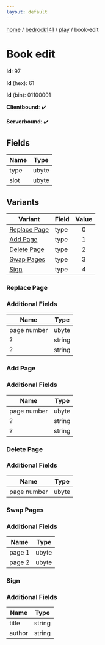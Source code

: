 ```yaml
---
layout: default
---
```


[home](/)  /  [bedrock141](/protocol/bedrock141)  /  [play](/protocol/bedrock141/play)  /  book-edit

# Book edit

**Id**: 97

**Id** (hex): 61

**Id** (bin): 01100001

**Clientbound**: ✔️

**Serverbound**: ✔️

## Fields

Name | Type
---|---
type | ubyte
slot | ubyte

## Variants

Variant | Field | Value
---|---|:---:
[Replace Page](#replace_page) | type | 0
[Add Page](#add_page) | type | 1
[Delete Page](#delete_page) | type | 2
[Swap Pages](#swap_pages) | type | 3
[Sign](#sign) | type | 4

### Replace Page

### Additional Fields

Name | Type
---|---
page number | ubyte
? | string
? | string

### Add Page

### Additional Fields

Name | Type
---|---
page number | ubyte
? | string
? | string

### Delete Page

### Additional Fields

Name | Type
---|---
page number | ubyte

### Swap Pages

### Additional Fields

Name | Type
---|---
page 1 | ubyte
page 2 | ubyte

### Sign

### Additional Fields

Name | Type
---|---
title | string
author | string
